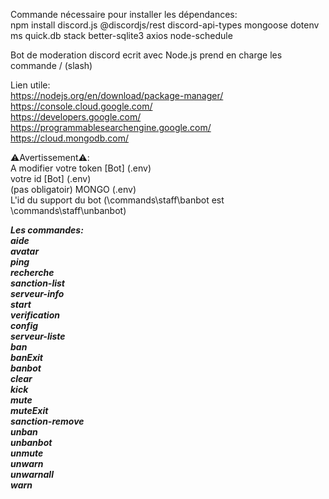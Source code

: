 Commande nécessaire pour installer les dépendances:   
npm install discord.js @discordjs/rest discord-api-types mongoose dotenv ms quick.db stack better-sqlite3 axios node-schedule  

Bot de moderation discord ecrit avec Node.js prend en charge les commande / (slash)

Lien utile:  
https://nodejs.org/en/download/package-manager/  
https://console.cloud.google.com/  
https://developers.google.com/  
https://programmablesearchengine.google.com/  
https://cloud.mongodb.com/  

⚠️Avertissement⚠️:  
A modifier votre token [Bot] (.env)  
votre id [Bot] (.env)  
(pas obligatoir) MONGO (.env)  
L'id du support du bot (\commands\staff\banbot est \commands\staff\unbanbot)  

***Les commandes:***  
***aide  
avatar  
ping  
recherche  
sanction-list  
serveur-info  
start  
verification  
config  
serveur-liste  
ban  
banExit  
banbot  
clear  
kick  
mute  
muteExit  
sanction-remove  
unban  
unbanbot  
unmute  
unwarn  
unwarnall  
warn***  
